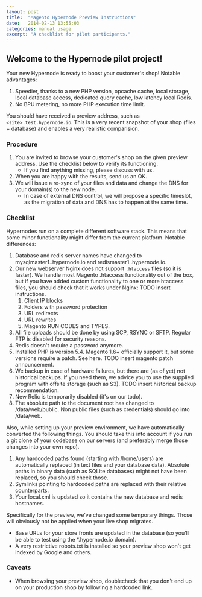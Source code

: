 ```yaml
---
layout: post
title:  "Magento Hypernode Preview Instructions"
date:   2014-02-13 13:55:03
categories: manual usage 
excerpt: "A checklist for pilot participants."
---
```

## Welcome to the Hypernode pilot project!

Your new Hypernode is ready to boost your customer's shop! Notable advantages:

1. Speedier, thanks to a new PHP version, opcache cache, local storage, local database access, dedicated query cache, low latency local Redis.
1. No BPU metering, no more PHP execution time limit.

You should have received a preview address, such as 
`<site>.test.hypernode.io`. This is a very recent snapshot of your 
shop (files + database) and enables a very realistic comparision.

### Procedure

1. You are invited to browse your customer's shop on the given preview address. Use the checklist below to verify its functioning. 
    * If you find anything missing, please discuss with us.
1. When you are happy with the results, send us an OK.
1. We will issue a re-sync of your files and data and change the DNS for your domain(s) to the new node.
    * In case of external DNS control, we will propose a specific timeslot, as the migration of data and DNS has to happen at the same time.

### Checklist

Hypernodes run on a complete different software stack. This means that some minor functionality might differ from the current platform. Notable differences:

1. Database and redis server names have changed to mysqlmaster1.<tag>.hypernode.io and redismaster1.<tag>.hypernode.io.
1. Our new webserver Nginx does not support `.htaccess` files (so it is faster). We handle most Magento .htaccess functionality out of the box, but if you have added custom functionality to one or more htaccess files, you should check that it works under Nginx: TODO insert instructions.
    1. Client IP blocks
    1. Folders with password protection
    1. URL redirects
    1. URL rewrites
    1. Magento RUN CODES and TYPES.
1. All file uploads should be done by using SCP, RSYNC or SFTP. Regular FTP is disabled for security reasons.
1. Redis doesn't require a password anymore.
1. Installed PHP is version 5.4. Magento 1.6+ officially support it, but some versions require a patch. See here. TODO insert magento patch announcement.
1. We backup in case of hardware failures, but there are (as of yet) not historical backups. If you need them, we advice you to use the supplied program with offsite storage (such as S3). TODO insert historical backup recommendation.
1. New Relic is temporarily disabled (it's on our todo).
1. The absolute path to the document root has changed to /data/web/public. Non public files (such as credentials) should go into /data/web.

Also, while setting up your preview environment, we have automatically converted the following things. You should take this into account if you run a git clone of your codebase on our servers (and preferably merge those changes into your own repo). 

1. Any hardcoded paths found (starting with /home/users) are automatically replaced (in text files and your database data). Absolute paths in binary data (such as SQLite databases) might not have been replaced, so you should check those.
1. Symlinks pointing to hardcoded paths are replaced with their relative counterparts.
1. Your local.xml is updated so it contains the new database and redis hostnames.

Specifically for the preview, we've changed some temporary things. Those will obviously not be applied when your live shop migrates.
* Base URLs for your store fronts are updated in the database (so you'll be able to test using the *.hypernode.io domain). 
* A very restrictive robots.txt is installed so your preview shop won't get indexed by Google and others. 

### Caveats

* When browsing your preview shop, doublecheck that you don't end up on your production shop by following a hardcoded link. 
